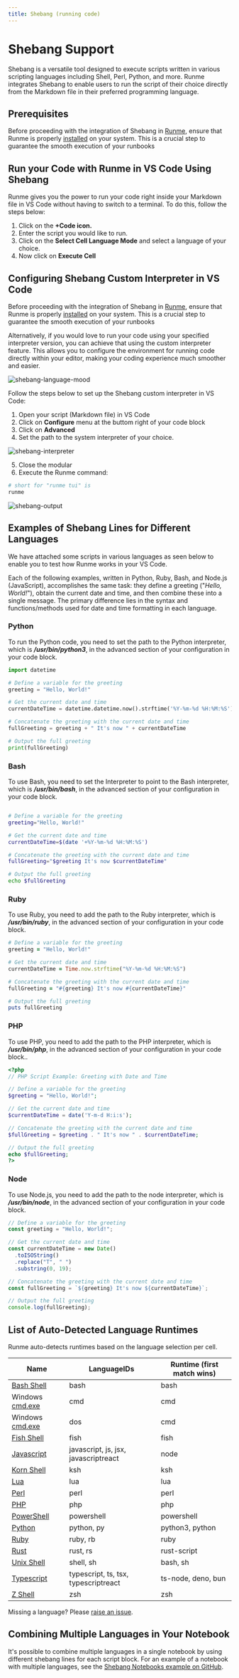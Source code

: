 ```yaml
---
title: Shebang (running code)
---
```


# Shebang Support

Shebang is a versatile tool designed to execute scripts written in various scripting languages including Shell, Perl, Python, and more. Runme integrates Shebang to enable users to run the script of their choice directly from the Markdown file in their preferred programming language.

## Prerequisites

Before proceeding with the integration of Shebang in [Runme](/installation/cli), ensure that Runme is properly [installed](/installation/cli) on your system. This is a crucial step to guarantee the smooth execution of your runbooks

## Run your Code with Runme in VS Code Using Shebang

Runme gives you the power to run your code right inside your Markdown file in VS Code without having to switch to a terminal. To do this, follow the steps below:

1. Click on the **+Code icon.**
2. Enter the script you would like to run.
3. Click on the **Select Cell Language Mode** and select a language of your choice.
4. Now click on **Execute Cell**

## Configuring Shebang Custom Interpreter in VS Code

Before proceeding with the integration of Shebang in [Runme](/installation/cli), ensure that Runme is properly [installed](/installation/cli) on your system. This is a crucial step to guarantee the smooth execution of your runbooks

Alternatively, if you would love to run your code using your specified interpreter version, you can achieve that using the custom interpreter feature. This allows you to configure the environment for running code directly within your editor, making your coding experience much smoother and easier.

![shebang-language-mood](/img/shebang-language-mood.png)

Follow the steps below to set up the Shebang custom interpreter in VS Code:

1. Open your script (Markdown file) in VS Code
2. Click on **Configure** menu at the buttom right of your code block
3. Click on **Advanced**
4. Set the path to the system interpreter of your choice.

![shebang-interpreter](/img/shebang-interpreters.png)

5. Close the modular
6. Execute the Runme command:

```sh {"id":"01HPPEWMR0AQB8NA9BMNPDCNSP"}
# short for "runme tui" is
runme
```

![shebang-output](/img/shebang-outputt.png)

## Examples of Shebang Lines for Different Languages

We have attached some scripts in various languages as seen below to enable you to test how Runme works in your VS Code.

Each of the following examples, written in Python, Ruby, Bash, and Node.js (JavaScript), accomplishes the same task: they define a greeting ("_Hello, World!_"), obtain the current date and time, and then combine these into a single message. The primary difference lies in the syntax and functions/methods used for date and time formatting in each language.

### Python

To run the Python code, you need to set the path to the Python interpreter, which is **_/usr/bin/python3_**, in the advanced section of your configuration in your code block.

```python {"id":"01HPPEWMR0YKCGMCXWPVHBDKVR"}
import datetime

# Define a variable for the greeting
greeting = "Hello, World!"

# Get the current date and time
currentDateTime = datetime.datetime.now().strftime('%Y-%m-%d %H:%M:%S')

# Concatenate the greeting with the current date and time
fullGreeting = greeting + " It's now " + currentDateTime

# Output the full greeting
print(fullGreeting)
```

### Bash

To use Bash, you need to set the Interpreter to point to the Bash interpreter, which is **_/usr/bin/bash_**, in the advanced section of your configuration in your code block.

```sh {"id":"01HPPEWMR0PC5W41BZWYABPB47"}

# Define a variable for the greeting
greeting="Hello, World!"

# Get the current date and time
currentDateTime=$(date '+%Y-%m-%d %H:%M:%S')

# Concatenate the greeting with the current date and time
fullGreeting="$greeting It's now $currentDateTime"

# Output the full greeting
echo $fullGreeting
```

### Ruby

To use Ruby, you need to add the path to the Ruby interpreter, which is **_/usr/bin/ruby_**, in the advanced section of your configuration in your code block.

```ruby {"id":"01HPPEWMR0WHY93Q0MVFQ4YHS8"}
# Define a variable for the greeting
greeting = "Hello, World!"

# Get the current date and time
currentDateTime = Time.now.strftime("%Y-%m-%d %H:%M:%S")

# Concatenate the greeting with the current date and time
fullGreeting = "#{greeting} It's now #{currentDateTime}"

# Output the full greeting
puts fullGreeting
```

### PHP

To use PHP, you need to add the path to the PHP interpreter, which is **_/usr/bin/php_**, in the advanced section of your configuration in your code block..

```php {"id":"01HPPEWMR02F1ZNBJNNQGW9H29","interpreter":"/opt/homebrew/bin/php"}
<?php
// PHP Script Example: Greeting with Date and Time

// Define a variable for the greeting
$greeting = "Hello, World!";

// Get the current date and time
$currentDateTime = date('Y-m-d H:i:s');

// Concatenate the greeting with the current date and time
$fullGreeting = $greeting . " It's now " . $currentDateTime;

// Output the full greeting
echo $fullGreeting;
?>
```

### Node

To use Node.js, you need to add the path to the node interpreter, which is **_/usr/bin/node_**, in the advanced section of your configuration in your code block.

```js {"id":"01HPPEWMR03X1RNX68H4G28T6A"}
// Define a variable for the greeting
const greeting = "Hello, World!";

// Get the current date and time
const currentDateTime = new Date()
  .toISOString()
  .replace("T", " ")
  .substring(0, 19);

// Concatenate the greeting with the current date and time
const fullGreeting = `${greeting} It's now ${currentDateTime}`;

// Output the full greeting
console.log(fullGreeting);
```

## List of Auto-Detected Language Runtimes

Runme auto-detects runtimes based on the language selection per cell.

<table class="text-left">
  <thead>
    <tr>
      <th>Name</th>
      <th>LanguageIDs</th>
      <th>Runtime (first match wins)</th>
    </tr>
  </thead>
  <tbody>
    <tr>
      <td><a target="_blank" href="https://www.gnu.org/software/bash/">Bash Shell</a></td>
      <td>bash</td>
      <td>bash</td>
    </tr>
    <tr>
      <td>Windows <a href="https://learn.microsoft.com/en-us/windows-server/administration/windows-commands/cmd">cmd.exe</a></td>
      <td>cmd</td>
      <td>cmd</td>
    </tr>
    <tr>
      <td>Windows <a href="https://learn.microsoft.com/en-us/windows-server/administration/windows-commands/cmd">cmd.exe</a></td>
      <td>dos</td>
      <td>cmd</td>
    </tr>
    <tr>
      <td><a target="_blank" href="https://fishshell.com/">Fish Shell</a></td>
      <td>fish</td>
      <td>fish</td>
    </tr>
    <tr>
      <td><a target="_blank" href="https://en.wikipedia.org/wiki/JavaScript">Javascript</a></td>
      <td>javascript, js, jsx, javascriptreact</td>
      <td>node</td>
    </tr>
    <tr>
      <td><a target="_blank" href="http://kornshell.com/">Korn Shell</a></td>
      <td>ksh</td>
      <td>ksh</td>
    </tr>
    <tr>
      <td><a target="_blank" href="https://www.lua.org/">Lua</a></td>
      <td>lua</td>
      <td>lua</td>
    </tr>
    <tr>
      <td><a target="_blank" href="https://www.perl.org/">Perl</a></td>
      <td>perl</td>
      <td>perl</td>
    </tr>
    <tr>
      <td><a target="_blank" href="https://www.php.net/">PHP</a></td>
      <td>php</td>
      <td>php</td>
    </tr>
    <tr>
      <td><a target="_blank" href="https://learn.microsoft.com/en-us/powershell/scripting/overview">PowerShell</a></td>
      <td>powershell</td>
      <td>powershell</td>
    </tr>
    <tr>
      <td><a target="_blank" href="https://www.python.org/">Python</a></td>
      <td>python, py</td>
      <td>python3, python</td>
    </tr>
    <tr>
      <td><a target="_blank" href="https://www.ruby-lang.org/en/">Ruby</a></td>
      <td>ruby, rb</td>
      <td>ruby</td>
    </tr>
    <tr>
      <td><a target="_blank" href="https://www.rust-lang.org/">Rust</a></td>
      <td>rust, rs</td>
      <td>rust-script</td>
    </tr>
    <tr>
      <td><a target="_blank" href="https://en.wikipedia.org/wiki/Unix_shell">Unix Shell</a></td>
      <td>shell, sh</td>
      <td>bash, sh</td>
    </tr>
    <tr>
      <td><a target="_blank" href="https://www.typescriptlang.org/">Typescript</a></td>
      <td>typescript, ts, tsx, typescriptreact</td>
      <td>ts-node, deno, bun</td>
    </tr>
    <tr>
      <td><a target="_blank" href="https://www.zsh.org/">Z Shell</a></td>
      <td>zsh</td>
      <td>zsh</td>
    </tr>
  </tbody>
</table>

Missing a language? Please [raise an issue](https://github.com/stateful/runme/issues/new).

## Combining Multiple Languages in Your Notebook

It's possible to combine multiple languages in a single notebook by using different shebang lines for each script block. For an example of a notebook with multiple languages, see the [Shebang Notebooks example on GitHub](https://github.com/stateful/Shebang-Notebooks/blob/main/shebang-example.md).
